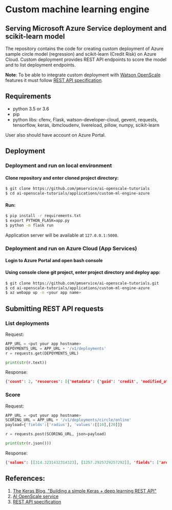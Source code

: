# Custom machine learning engine
## Serving Microsoft Azure Service deployment and scikit-learn model

The repository contains the code for creating custom deployment of Azure sample circle model (regression) and scikit-learn (Credit Risk) on Azure Cloud.
Custom deployment provides REST API endpoints to score the model and to list deployment endpoints.

**Note**: To be able to integrate custom deployment with [Watson OpenScale](https://console.bluemix.net/catalog/services/ai-openscale) features it must follow [REST API specification](https://aiopenscale-custom-deployement-spec.mybluemix.net/).


## Requirements

- python 3.5 or 3.6
- pip
- python libs: cfenv, Flask, watson-developer-cloud, gevent, requests, tensorflow, keras, ibmcloudenv, livereload, pillow, numpy, scikit-learn

User also should have account on Azure Portal. 


## Deployment

### Deployment and run on local environment
#### Clone repository and enter cloned project directory:

   ```bash
   $ git clone https://github.com/pmservice/ai-openscale-tutorials
   $ cd ai-openscale-tutorials/applications/custom-ml-engine-azure
   ```
#### Run:

```bash
$ pip install -r requirements.txt
$ export PYTHON_FLASK=app.py
$ python -m flask run
```

Application server will be available at `127.0.0.1:5000`.


### Deployment and run on Azure Cloud (App Services)

#### Login to Azure Portal and open bash console
#### Using console clone git project, enter project directory and deploy app:
```bash
$ git clone https://github.com/pmservice/ai-openscale-tutorials.git
$ cd ai-openscale-tutorials/applications/custom-ml-engine-azure
$ az webapp up -n <your app name>
```
    
## Submitting REST API requests

### List deployments
Request:
```python
APP_URL = <put your app hostname>
DEPOYMENTS_URL = APP_URL + '/v1/deployments'
r = requests.get(DEPOYMENTS_URL)

print(str(r.text))
```
Response:
```json
{'count': 2, 'resources': [{'metadata': {'guid': 'credit', 'modified_at': '2019-01-02T12:00:22Z', 'created_at': '2019-01-01T10:11:12Z'}, 'entity': {'description': 'Scikit-learn credit risk model deployment', 'asset': {'name': 'credit', 'guid': 'credit'}, 'scoring_url': 'https://custom-engine.azurewebsites.net/v1/deployments/credit/online', 'name': 'German credit risk compliant deployment', 'asset_properties': {'input_data_type': 'structured', 'problem_type': 'binary'}}}, {'metadata': {'guid': 'circle', 'modified_at': '2019-01-02T12:00:22Z', 'created_at': '2019-01-01T10:11:12Z'}, 'entity': {'description': 'Azure ML service circle surface prediction deployment', 'asset': {'name': 'circle', 'guid': 'circle'}, 'scoring_url': 'https://custom-engine.azurewebsites.net/v1/deployments/circle/online', 'name': 'Circle model deployment', 'asset_properties': {'input_data_type': 'structured', 'problem_type': 'regression'}}}]}
```

### Score
Request:
```python
APP_URL = <put your app hostname>
SCORING_URL = APP_URL + '/v1/deployments/circle/online'
payload={'fields':['radius'], 'values':[[10],[20]]}

r = requests.post(SCORING_URL, json=payload)

print(str(r.json()))
```
Response:
```json
{'values': [[314.3231432314323], [1257.2925729257292]], 'fields': ['area']}
```


## References:
1. [The Keras Blog, "Building a simple Keras + deep learning REST API"](https://blog.keras.io/building-a-simple-keras-deep-learning-rest-api.html)
2. [AI OpenScale service](https://console.bluemix.net/catalog/services/ai-openscale)
3. [REST API specification](https://aiopenscale-custom-deployement-spec.mybluemix.net/)

